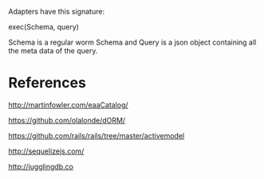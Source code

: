 Adapters have this signature:

exec(Schema, query)

Schema is a regular worm Schema and Query is a json object containing
all the meta data of the query.

# References

http://martinfowler.com/eaaCatalog/

https://github.com/olalonde/dORM/

https://github.com/rails/rails/tree/master/activemodel

http://sequelizejs.com/

http://jugglingdb.co
